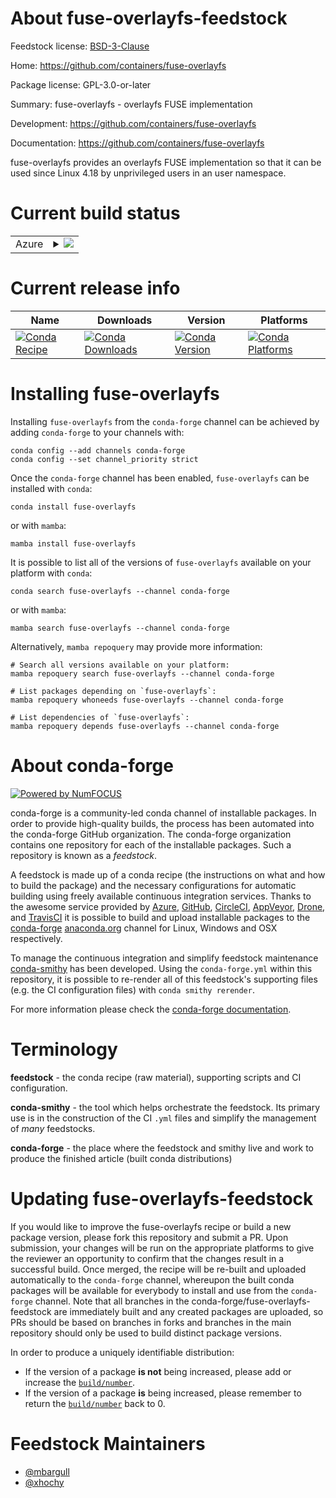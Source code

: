 About fuse-overlayfs-feedstock
==============================

Feedstock license: [BSD-3-Clause](https://github.com/conda-forge/fuse-overlayfs-feedstock/blob/main/LICENSE.txt)

Home: https://github.com/containers/fuse-overlayfs

Package license: GPL-3.0-or-later

Summary: fuse-overlayfs - overlayfs FUSE implementation

Development: https://github.com/containers/fuse-overlayfs

Documentation: https://github.com/containers/fuse-overlayfs

fuse-overlayfs provides an overlayfs FUSE implementation so that it can be used since Linux 4.18 by unprivileged users in an user namespace.


Current build status
====================


<table>
    
  <tr>
    <td>Azure</td>
    <td>
      <details>
        <summary>
          <a href="https://dev.azure.com/conda-forge/feedstock-builds/_build/latest?definitionId=11075&branchName=main">
            <img src="https://dev.azure.com/conda-forge/feedstock-builds/_apis/build/status/fuse-overlayfs-feedstock?branchName=main">
          </a>
        </summary>
        <table>
          <thead><tr><th>Variant</th><th>Status</th></tr></thead>
          <tbody><tr>
              <td>linux_64</td>
              <td>
                <a href="https://dev.azure.com/conda-forge/feedstock-builds/_build/latest?definitionId=11075&branchName=main">
                  <img src="https://dev.azure.com/conda-forge/feedstock-builds/_apis/build/status/fuse-overlayfs-feedstock?branchName=main&jobName=linux&configuration=linux%20linux_64_" alt="variant">
                </a>
              </td>
            </tr>
          </tbody>
        </table>
      </details>
    </td>
  </tr>
</table>

Current release info
====================

| Name | Downloads | Version | Platforms |
| --- | --- | --- | --- |
| [![Conda Recipe](https://img.shields.io/badge/recipe-fuse--overlayfs-green.svg)](https://anaconda.org/conda-forge/fuse-overlayfs) | [![Conda Downloads](https://img.shields.io/conda/dn/conda-forge/fuse-overlayfs.svg)](https://anaconda.org/conda-forge/fuse-overlayfs) | [![Conda Version](https://img.shields.io/conda/vn/conda-forge/fuse-overlayfs.svg)](https://anaconda.org/conda-forge/fuse-overlayfs) | [![Conda Platforms](https://img.shields.io/conda/pn/conda-forge/fuse-overlayfs.svg)](https://anaconda.org/conda-forge/fuse-overlayfs) |

Installing fuse-overlayfs
=========================

Installing `fuse-overlayfs` from the `conda-forge` channel can be achieved by adding `conda-forge` to your channels with:

```
conda config --add channels conda-forge
conda config --set channel_priority strict
```

Once the `conda-forge` channel has been enabled, `fuse-overlayfs` can be installed with `conda`:

```
conda install fuse-overlayfs
```

or with `mamba`:

```
mamba install fuse-overlayfs
```

It is possible to list all of the versions of `fuse-overlayfs` available on your platform with `conda`:

```
conda search fuse-overlayfs --channel conda-forge
```

or with `mamba`:

```
mamba search fuse-overlayfs --channel conda-forge
```

Alternatively, `mamba repoquery` may provide more information:

```
# Search all versions available on your platform:
mamba repoquery search fuse-overlayfs --channel conda-forge

# List packages depending on `fuse-overlayfs`:
mamba repoquery whoneeds fuse-overlayfs --channel conda-forge

# List dependencies of `fuse-overlayfs`:
mamba repoquery depends fuse-overlayfs --channel conda-forge
```


About conda-forge
=================

[![Powered by
NumFOCUS](https://img.shields.io/badge/powered%20by-NumFOCUS-orange.svg?style=flat&colorA=E1523D&colorB=007D8A)](https://numfocus.org)

conda-forge is a community-led conda channel of installable packages.
In order to provide high-quality builds, the process has been automated into the
conda-forge GitHub organization. The conda-forge organization contains one repository
for each of the installable packages. Such a repository is known as a *feedstock*.

A feedstock is made up of a conda recipe (the instructions on what and how to build
the package) and the necessary configurations for automatic building using freely
available continuous integration services. Thanks to the awesome service provided by
[Azure](https://azure.microsoft.com/en-us/services/devops/), [GitHub](https://github.com/),
[CircleCI](https://circleci.com/), [AppVeyor](https://www.appveyor.com/),
[Drone](https://cloud.drone.io/welcome), and [TravisCI](https://travis-ci.com/)
it is possible to build and upload installable packages to the
[conda-forge](https://anaconda.org/conda-forge) [anaconda.org](https://anaconda.org/)
channel for Linux, Windows and OSX respectively.

To manage the continuous integration and simplify feedstock maintenance
[conda-smithy](https://github.com/conda-forge/conda-smithy) has been developed.
Using the ``conda-forge.yml`` within this repository, it is possible to re-render all of
this feedstock's supporting files (e.g. the CI configuration files) with ``conda smithy rerender``.

For more information please check the [conda-forge documentation](https://conda-forge.org/docs/).

Terminology
===========

**feedstock** - the conda recipe (raw material), supporting scripts and CI configuration.

**conda-smithy** - the tool which helps orchestrate the feedstock.
                   Its primary use is in the construction of the CI ``.yml`` files
                   and simplify the management of *many* feedstocks.

**conda-forge** - the place where the feedstock and smithy live and work to
                  produce the finished article (built conda distributions)


Updating fuse-overlayfs-feedstock
=================================

If you would like to improve the fuse-overlayfs recipe or build a new
package version, please fork this repository and submit a PR. Upon submission,
your changes will be run on the appropriate platforms to give the reviewer an
opportunity to confirm that the changes result in a successful build. Once
merged, the recipe will be re-built and uploaded automatically to the
`conda-forge` channel, whereupon the built conda packages will be available for
everybody to install and use from the `conda-forge` channel.
Note that all branches in the conda-forge/fuse-overlayfs-feedstock are
immediately built and any created packages are uploaded, so PRs should be based
on branches in forks and branches in the main repository should only be used to
build distinct package versions.

In order to produce a uniquely identifiable distribution:
 * If the version of a package **is not** being increased, please add or increase
   the [``build/number``](https://docs.conda.io/projects/conda-build/en/latest/resources/define-metadata.html#build-number-and-string).
 * If the version of a package **is** being increased, please remember to return
   the [``build/number``](https://docs.conda.io/projects/conda-build/en/latest/resources/define-metadata.html#build-number-and-string)
   back to 0.

Feedstock Maintainers
=====================

* [@mbargull](https://github.com/mbargull/)
* [@xhochy](https://github.com/xhochy/)


